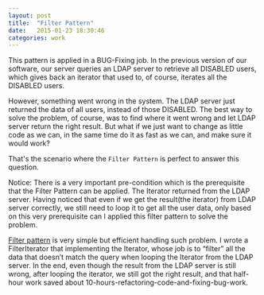 ```yaml
---
layout: post
title:  "Filter Pattern"
date:   2015-01-23 18:30:46
categories: work
---
```

This pattern is applied in a BUG-Fixing job. In the previous version of our software, our server queries an LDAP server to retrieve all DISABLED users, which gives back an iterator that used to, of course, iterates all the DISABLED users.

However, something went wrong in the system. The LDAP server just returned the data of all users, instead of those DISABLED. The best way to solve the problem, of course, was to find where it went wrong and let LDAP server return the right result. But what if we just want to change as little code as we can, in the same time do it as fast as we can, and make sure it would work?

That's the scenario where the `Filter Pattern` is perfect to answer this question.

Notice: There is a very important pre-condition which is the prerequisite that the Filter Pattern can be applied. The Iterator returned from the LDAP server. Having noticed that even if we get the result(the iterator) from LDAP server correctly, we still need to loop it to get all the user data, only based on this very prerequisite can I applied this filter pattern to solve the problem. 

[Filter pattern][fp] is very simple but efficient handling such problem. I wrote a FilterIterator that implementing the Iterator, whose job is to “filter” all the data that doesn’t match the query when looping the Iterator from the LDAP server. In the end, even though the result from the LDAP server is still wrong, after looping the iterator, we still got the right result, and that half-hour work saved about 10-hours-refactoring-code-and-fixing-bug-work.

[fp]:http://www.tutorialspoint.com/design_pattern/filter_pattern.htm